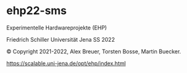 # ehp22-sms
Experimentelle Hardwareprojekte (EHP)

Friedrich Schiller Universität Jena
SS 2022

© Copyright 2021-2022, Alex Breuer, Torsten Bosse, Martin Buecker.

https://scalable.uni-jena.de/opt/ehp/index.html
